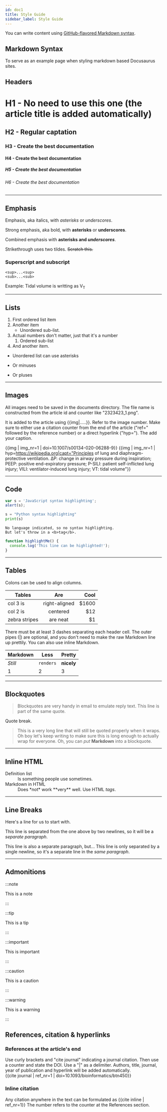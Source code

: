 ```yaml
---
id: doc1
title: Style Guide
sidebar_label: Style Guide
---
```


You can write content using [GitHub-flavored Markdown syntax](https://github.github.com/gfm/).

## Markdown Syntax

To serve as an example page when styling markdown based Docusaurus sites.

## Headers

# H1 - No need to use this one (the article title is added automatically)

## H2 - Regular captation

### H3 - Create the best documentation

#### H4 - Create the best documentation

##### H5 - Create the best documentation

###### H6 - Create the best documentation

---

## Emphasis

Emphasis, aka italics, with *asterisks* or _underscores_.

Strong emphasis, aka bold, with **asterisks** or __underscores__.

Combined emphasis with **asterisks and _underscores_**.

Strikethrough uses two tildes. ~~Scratch this.~~

### Superscript and subscript
```
<sup>...<sup>
<sub>...<sub>
```
Example:
Tidal volume is writting as V<sub>T</sub>

---

## Lists

1. First ordered list item
1. Another item
   - Unordered sub-list.
1. Actual numbers don't matter, just that it's a number
   1. Ordered sub-list
1. And another item.

* Unordered list can use asterisks

- Or minuses

+ Or pluses

---

## Images

All images need to be saved in the documents directory. The file name is constructed from the article id and counter like "2323423_1.png". 

It is added to the article using {{img|.....}}. Refer to the image number. Make sure to either use a citation counter from the end of the article ("ref=" followed by the reference number) or a direct hyperlink ("hyp="). The add your caption. 

{{img | img_nr=1 | doi=10.1007/s00134-020-06288-9}}
{{img | img_nr=1 | hyp=https://wikipedia.org|capt="Principles of lung and diaphragm-protective ventilation. ΔP: change in airway pressure during inspiration; PEEP: positive end-expiratory pressure; P-SILI: patient self-inflicted lung injury; VILI: ventilator-induced lung injury; VT: tidal volume"}}

---

## Code

```javascript
var s = 'JavaScript syntax highlighting';
alert(s);
```

```python
s = "Python syntax highlighting"
print(s)
```

```
No language indicated, so no syntax highlighting.
But let's throw in a <b>tag</b>.
```

```js {2}
function highlightMe() {
  console.log('This line can be highlighted!');
}
```

---

## Tables

Colons can be used to align columns.

| Tables        |      Are      |   Cool |
| ------------- | :-----------: | -----: |
| col 3 is      | right-aligned | \$1600 |
| col 2 is      |   centered    |   \$12 |
| zebra stripes |   are neat    |    \$1 |

There must be at least 3 dashes separating each header cell. The outer pipes (|) are optional, and you don't need to make the raw Markdown line up prettily. You can also use inline Markdown.

| Markdown | Less      | Pretty     |
| -------- | --------- | ---------- |
| _Still_  | `renders` | **nicely** |
| 1        | 2         | 3          |

---

## Blockquotes

> Blockquotes are very handy in email to emulate reply text. This line is part of the same quote.

Quote break.

> This is a very long line that will still be quoted properly when it wraps. Oh boy let's keep writing to make sure this is long enough to actually wrap for everyone. Oh, you can _put_ **Markdown** into a blockquote.

---

## Inline HTML

<dl>
  <dt>Definition list</dt>
  <dd>Is something people use sometimes.</dd>

  <dt>Markdown in HTML</dt>
  <dd>Does *not* work **very** well. Use HTML <em>tags</em>.</dd>
</dl>

---

## Line Breaks

Here's a line for us to start with.

This line is separated from the one above by two newlines, so it will be a _separate paragraph_.

This line is also a separate paragraph, but... This line is only separated by a single newline, so it's a separate line in the _same paragraph_.

---

## Admonitions

:::note

This is a note

:::

:::tip

This is a tip

:::

:::important

This is important

:::

:::caution

This is a caution

:::

:::warning

This is a warning

:::

## References, citation & hyperlinks

### References at the article's end
Use curly brackets and "cite journal" indicating a journal citation. Then use a counter and state the DOI. Use a "|" as a delimiter. Authors, title, journal, year of publication and hyperlink will be added automatically.  
{{cite journal | ref_nr=1 | doi=10.1093/bioinformatics/btn450}}

### Inline citation
Any citation anywhere in the text can be formulated as
{{cite inline | ref_nr=1}}
The number refers to the counter at the References section.
